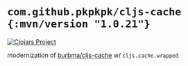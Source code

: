 # `com.github.pkpkpk/cljs-cache {:mvn/version "1.0.21"}`

[![Clojars Project](https://img.shields.io/clojars/v/com.github.pkpkpk/cljs-cache.svg)](https://clojars.org/com.github.pkpkpk/cljs-cache)

modernization of [burbma/cljs-cache](https://github.com/burbma/cljs-cache) w/ `cljs.cache.wrapped`